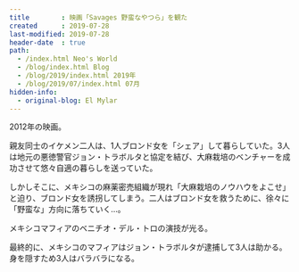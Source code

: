 ```yaml
---
title        : 映画「Savages 野蛮なやつら」を観た
created      : 2019-07-28
last-modified: 2019-07-28
header-date  : true
path:
  - /index.html Neo's World
  - /blog/index.html Blog
  - /blog/2019/index.html 2019年
  - /blog/2019/07/index.html 07月
hidden-info:
  - original-blog: El Mylar
---
```


2012年の映画。

親友同士のイケメン二人は、1人ブロンド女を「シェア」して暮らしていた。3人は地元の悪徳警官ジョン・トラボルタと協定を結び、大麻栽培のベンチャーを成功させて悠々自適の暮らしを送っていた。

しかしそこに、メキシコの麻薬密売組織が現れ「大麻栽培のノウハウをよこせ」と迫り、ブロンド女を誘拐してしまう。二人はブロンド女を救うために、徐々に「野蛮な」方向に落ちていく…。

メキシコマフィアのベニチオ・デル・トロの演技が光る。

最終的に、メキシコのマフィアはジョン・トラボルタが逮捕して3人は助かる。身を隠すため3人はバラバラになる。
